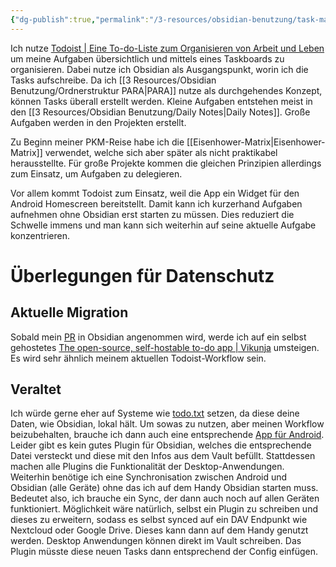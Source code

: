 ```yaml
---
{"dg-publish":true,"permalink":"/3-resources/obsidian-benutzung/task-management/","created":"2024-11-11T08:59:58.235+01:00","updated":"2024-07-07T19:16:23.363+02:00"}
---
```



Ich nutze [Todoist | Eine To-do-Liste zum Organisieren von Arbeit und Leben](https://todoist.com) um meine Aufgaben übersichtlich und mittels eines Taskboards zu organisieren. Dabei nutze ich Obsidian als Ausgangspunkt, worin ich die Tasks aufschreibe.
Da ich [[3 Resources/Obsidian Benutzung/Ordnerstruktur PARA\|PARA]] nutze als durchgehendes Konzept, können Tasks überall erstellt werden. Kleine Aufgaben entstehen meist in den [[3 Resources/Obsidian Benutzung/Daily Notes\|Daily Notes]]. Große Aufgaben werden in den Projekten erstellt.

Zu Beginn meiner PKM-Reise habe ich die [[Eisenhower-Matrix\|Eisenhower-Matrix]] verwendet, welche sich aber später als nicht praktikabel herausstellte. Für große Projekte kommen die gleichen Prinzipien allerdings zum Einsatz, um Aufgaben zu delegieren.

Vor allem kommt Todoist zum Einsatz, weil die App ein Widget für den Android Homescreen bereitstellt. Damit kann ich kurzerhand Aufgaben aufnehmen ohne Obsidian erst starten zu müssen. Dies reduziert die Schwelle immens und man kann sich weiterhin auf seine aktuelle Aufgabe konzentrieren.

# Überlegungen für Datenschutz

## Aktuelle Migration

Sobald mein [PR](https://github.com/obsidianmd/obsidian-releases/pull/3749) in Obsidian angenommen wird, werde ich auf ein selbst gehostetes [The open-source, self-hostable to-do app | Vikunja](https://vikunja.io) umsteigen. Es wird sehr ähnlich meinem aktuellen Todoist-Workflow sein.

## Veraltet

Ich würde gerne eher auf Systeme wie [todo.txt](http://todotxt.org) setzen, da diese deine Daten, wie Obsidian, lokal hält. Um sowas zu nutzen, aber meinen Workflow beizubehalten, brauche ich dann auch eine entsprechende [App für Android](https://play.google.com/store/apps/details?id=net.c306.ttsuper).
Leider gibt es kein gutes Plugin für Obsidian, welches die entsprechende Datei versteckt und diese mit den Infos aus dem Vault befüllt. Stattdessen machen alle Plugins die Funktionalität der Desktop-Anwendungen.
Weiterhin benötige ich eine Synchronisation zwischen Android und Obsidian (alle Geräte) ohne das ich auf dem Handy Obsidian starten muss. Bedeutet also, ich brauche ein Sync, der dann auch noch auf allen Geräten funktioniert. Möglichkeit wäre natürlich, selbst ein Plugin zu schreiben und dieses zu erweitern, sodass es selbst synced auf ein DAV Endpunkt wie Nextcloud oder Google Drive. Dieses kann dann auf dem Handy genutzt werden.
Desktop Anwendungen können direkt im Vault schreiben. Das Plugin müsste diese neuen Tasks dann entsprechend der Config einfügen.
